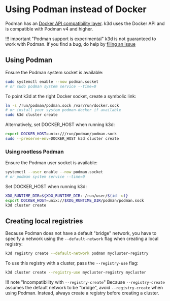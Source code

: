 # Using Podman instead of Docker

Podman has an [Docker API compatibility layer](https://podman.io/blogs/2020/06/29/podman-v2-announce.html#restful-api). k3d uses the Docker API and is compatible with Podman v4 and higher.

!!! important "Podman support is experimental"
    k3d is not guaranteed to work with Podman. If you find a bug, do help by [filing an issue](https://github.com/rancher/k3d/issues/new?labels=bug&template=bug_report.md&title=%5BBUG%5D+Podman)

## Using Podman

Ensure the Podman system socket is available:

```bash
sudo systemctl enable --now podman.socket
# or sudo podman system service --time=0
```

To point k3d at the right Docker socket, create a symbolic link:

```bash
ln -s /run/podman/podman.sock /var/run/docker.sock
# or install your system podman-docker if available
sudo k3d cluster create
```

Alternatively, set DOCKER_HOST when running k3d:

```bash
export DOCKER_HOST=unix:///run/podman/podman.sock
sudo --preserve-env=DOCKER_HOST k3d cluster create
```

### Using rootless Podman

Ensure the Podman user socket is available:

```bash
systemctl --user enable --now podman.socket
# or podman system service --time=0
```

Set DOCKER_HOST when running k3d:

```bash
XDG_RUNTIME_DIR=${XDG_RUNTIME_DIR:-/run/user/$(id -u)}
export DOCKER_HOST=unix://$XDG_RUNTIME_DIR/podman/podman.sock
k3d cluster create
```

## Creating local registries

Because Podman does not have a default "bridge" network, you have to specify a network using the `--default-network` flag when creating a local registry:

```bash
k3d registry create --default-network podman mycluster-registry
```

To use this registry with a cluster, pass the `--registry-use` flag:

```bash
k3d cluster create --registry-use mycluster-registry mycluster
```

!!! note "Incompatibility with `--registry-create`"
    Because `--registry-create` assumes the default network to be "bridge", avoid `--registry-create` when using Podman. Instead, always create a registry before creating a cluster.
